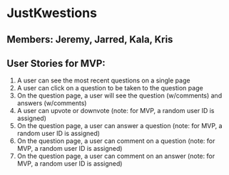 # JustKwestions

## Members: Jeremy, Jarred, Kala, Kris

## User Stories for MVP:
1. A user can see the most recent questions on a single page
2. A user can click on a question to be taken to the question page
3. On the question page, a user will see the question (w/comments) and answers (w/comments)
4. A user can upvote or downvote (note: for MVP, a random user ID is assigned)
5. On the question page, a user can answer a question (note: for MVP, a random user ID is assigned)
6. On the question page, a user can comment on a question (note: for MVP, a random user ID is assigned)
7. On the question page, a user can comment on an answer (note: for MVP, a random user ID is assigned)
